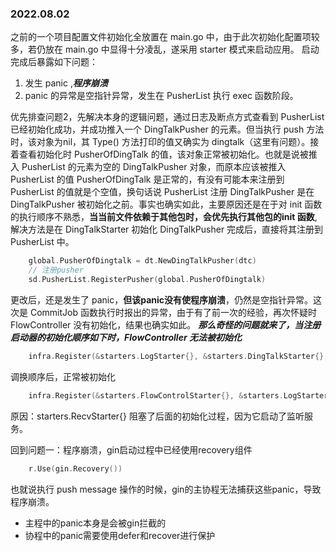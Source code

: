 ### 2022.08.02
之前的一个项目配置文件初始化全放置在 main.go 中，由于此次初始化配置项较多，若仍放在 main.go 中显得十分凌乱，遂采用 starter 模式来启动应用。
启动完成后暴露如下问题：
1. 发生 panic ,***程序崩溃***
2. panic 的异常是空指针异常，发生在 PusherList 执行 exec 函数阶段。

优先排查问题2，先解决本身的逻辑问题，通过日志及断点方式查看到 PusherList 已经初始化成功，并成功推入一个 DingTalkPusher 的元素。但当执行 push 方法时，该对象为nil，其 Type() 方法打印的值又确实为 dingtalk（这里有问题）。接着查看初始化时 PusherOfDingTalk 的值，该对象正常被初始化。也就是说被推入 PusherList 的元素为空的 DingTalkPusher 对象，而原本应该被推入 PusherList 的值 PusherOfDingTalk 是正常的，有没有可能本来注册到 PusherList 的值就是个空值，换句话说 PusherList 注册 DingTalkPusher 是在 DingTalkPusher 被初始化之前。事实也确实如此，主要原因还是在于对 init 函数的执行顺序不熟悉，**当当前文件依赖于其他包时，会优先执行其他包的init 函数**, 解决方法是在 DingTalkStarter 初始化 DingTalkPusher 完成后，直接将其注册到 PusherList 中。
```go
	global.PusherOfDingtalk = dt.NewDingTalkPusher(dtc)
	// 注册pusher
	sd.PusherList.RegisterPusher(global.PusherOfDingtalk)
```
更改后，还是发生了 panic，**但该panic没有使程序崩溃**，仍然是空指针异常。这次是 CommitJob 函数执行时报出的异常，由于有了前一次的经验，再次怀疑时 FlowController 没有初始化，结果也确实如此。
***那么奇怪的问题就来了，当注册启动器的初始化顺序如下时，FlowController 无法被初始化***

```go
	infra.Register(&starters.LogStarter{}, &starters.DingTalkStarter{}, &starters.RecvStarter{}, &starters.FlowControlStarter{})
```

调换顺序后，正常被初始化
```go
	infra.Register(&starters.FlowControlStarter{}, &starters.LogStarter{}, &starters.DingTalkStarter{}, &starters.RecvStarter{})
```
原因：starters.RecvStarter{} 阻塞了后面的初始化过程，因为它启动了监听服务。

回到问题一：程序崩溃，gin启动过程中已经使用recovery组件
```go
	r.Use(gin.Recovery())
```
也就说执行 push message 操作的时候，gin的主协程无法捕获这些panic，导致程序崩溃。
* 主程中的panic本身是会被gin拦截的
* 协程中的panic需要使用defer和recover进行保护
